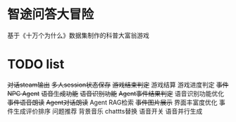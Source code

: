 # 智途问答大冒险
基于《十万个为什么》数据集制作的科普大富翁游戏

# TODO list
~~对话steam输出~~
~~多人session状态保存~~
~~游戏结束判定~~
游戏结算
游戏进度判定
~~事件NPC Agent~~
~~语音生成功能~~
~~语音识别功能~~
~~Agent事件结果判定~~
语音识别功能优化
~~事件语音朗读~~
~~Agent对话朗读~~
Agent RAG检索
~~事件图片展示~~
界面丰富度优化
事件生成评价排序
问题推荐
背景音乐
chattts替换
语音开关
语音并行生成